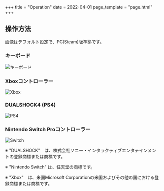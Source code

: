 +++
title = "Operation"
date = 2022-04-01
page_template = "page.html"
+++

## 操作方法

画像はデフォルト設定で、PC(Steam)版準拠です。

### キーボード

![キーボード](/image/sites/keyboard.png)

### Xboxコントローラー

![Xbox](/image/sites/Xbox.png)

### DUALSHOCK4 (PS4)

![PS4](/image/sites/PS4.png)

### Nintendo Switch Proコントローラー

![Switch](/image/sites/Procon.png)

※ "DUALSHOCK"　は、株式会社ソニー・インタラクティブエンタテインメントの登録商標または商標です。

※ "Nintendo Switch" は、任天堂の商標です。

※ "Xbox"　は、米国Microsoft Corporationの米国およびその他の国における登録商標または商標です。
